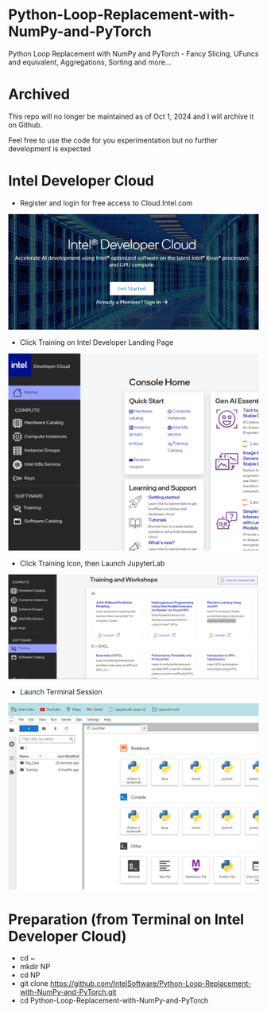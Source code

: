 # Python-Loop-Replacement-with-NumPy-and-PyTorch
Python Loop Replacement with NumPy and PyTorch - Fancy Slicing, UFuncs and equivalent, Aggregations, Sorting and more...

# Archived

This repo will no longer be maintained as of Oct 1, 2024 and I will archive it on Github.

Feel free to use the code for you experimentation but no further development is expected

# Intel Developer Cloud

- Register and login for free access to Cloud.Intel.com

![IDCGetStarted.png](Assets/IDCGetStarted.png)

- Click Training on Intel Developer Landing Page

![IDCLandingPage.png](Assets/IDCLandingPage.png)

- Click Training Icon, then Launch JupyterLab

![IDCTrainingPage.png](Assets/IDCTrainingPage.png)

- Launch Terminal Session

 ![IDCLauncher.png](Assets/IDCLauncher.png) 


# Preparation (from Terminal on Intel Developer Cloud)
- cd ~
- mkdir NP
- cd NP
- git clone https://github.com/IntelSoftware/Python-Loop-Replacement-with-NumPy-and-PyTorch.git
- cd Python-Loop-Replacement-with-NumPy-and-PyTorch

